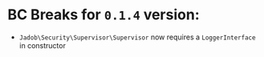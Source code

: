 # BC Breaks for `0.1.4` version:

- `Jadob\Security\Supervisor\Supervisor` now requires a `LoggerInterface` in constructor
